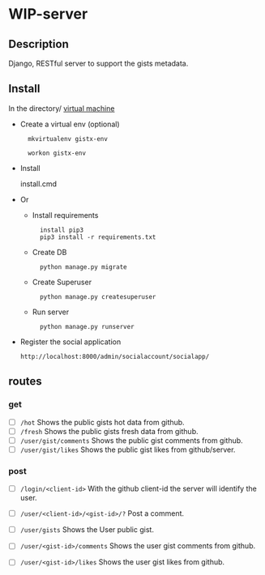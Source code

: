 # WIP-server

## Description
Django, RESTful server to support the gists metadata.

## Install
In the directory/ [virtual machine](https://virtualenvwrapper.readthedocs.io/en/latest/)

* Create a virtual env (optional)

        mkvirtualenv gistx-env
        
        workon gistx-env

* Install 

	install.cmd
    
* Or    
	* Install requirements

			install pip3
	        pip3 install -r requirements.txt


    
	* Create DB

	        python manage.py migrate

	* Create Superuser
	
	        python manage.py createsuperuser      
		
	* Run server

	        python manage.py runserver
        
* Register the social application
 
	`http://localhost:8000/admin/socialaccount/socialapp/`
		
## routes
### get
- [ ]  `/hot` Shows the public gists hot data from github.
- [ ]  `/fresh` Shows the public gists fresh data from github.
- [ ]  `/user/gist/comments` Shows the public gist comments from github.
- [ ]  `/user/gist/likes` Shows the public gist likes from github/server.

### post
- [ ]  `/login/<client-id>` With the github client-id the server will identify the user.
- [ ]  `/user/<client-id>/<gist-id>/?` Post a comment.
- [ ]  `/user/gists` Shows the User public gist.
- [ ]  `/user/<gist-id>/comments` Shows the user gist comments from github.
- [ ]  `/user/<gist-id>/likes` Shows the user gist likes from github.

